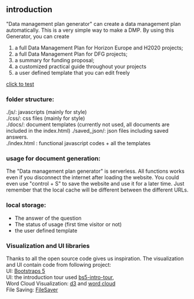 ## introduction
"Data management plan generator" can create a data management plan automatically. 
This is a very simple way to make a DMP. By using this Generator, you can create
1. a full Data Management Plan for Horizon Europe and H2020 projects;
2. a full Data Management Plan for DFG projects;
3. a summary for funding proposal;
4. a customized practical guide throughout your projects
5. a user defined template that you can edit freely

[click to test](https://nfdi4plants.github.io/dataplan)  


### folder structure:
./js/: javascripts (mainly for style)  
./css/: css files (mainly for style)  
./docs/: document templates  (currently not used, all documents are included in the index.html)
./saved_json/: json files including saved answers.  
./index.html : functional javascript codes + all the templates

### usage for document generation:
The "Data management plan generator" is serverless. All functions works even if you disconnect the internet after loading the website.
You could even use "control + S" to save the website and use it for a later time. Just remember that the local cache will be different between the different URLs.

### local storage:
- The answer of the question
- The status of usage (first time visitor or not)
- the user defined template

### Visualization and UI libraries
Thanks to all the open source code gives us inspiration. 
The visualization and UI contain code from following project:  
UI: [Bootstraps 5](https://getbootstrap.com/)  
UI: the introduction tour used [bs5-intro-tour](https://github.com/yaras6/bs5-intro-tour),  
Word Cloud Visualization: [d3](https://d3js.org/) and [word cloud](https://github.com/jasondavies/d3-cloud)   
File Saving: [FileSaver](https://github.com/eligrey/FileSaver.js/)  